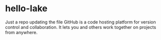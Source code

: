 # hello-lake
Just a repo
updating the file
GitHub is a code hosting platform for version control and collaboration. 
It lets you and others work together on projects from anywhere.
